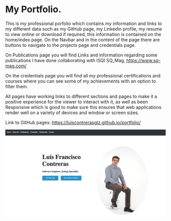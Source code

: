 # My Portfolio.

This is my professional porfolio which contains my information and links to my different data such as my GitHub page, my Linkedin profile, my resume to view online or download if required, this information is contained on the home/index page.
On the Navbar and in the content of the page there are buttons to navigate to the projects page and credentials page.

On Publications page you will find Links and information regarding some publications I have done collaborating with ISQI SQ_Mag, https://www.sq-mag.com/

On the credentials page you will find all my professional certifications and courses where you can see some of my achievements with an option to filter them.

All pages have working links to different sections and pages to make it a positive experience for the viewer to interact with it, as well as been Responsive which is good to make sure this ensures that web applications render well on a variety of devices and window or screen sizes.

Link to GitHub pages: https://luiscontrerasglz.github.io/portfolio/

![Screenshot Index](./img/index.png)
